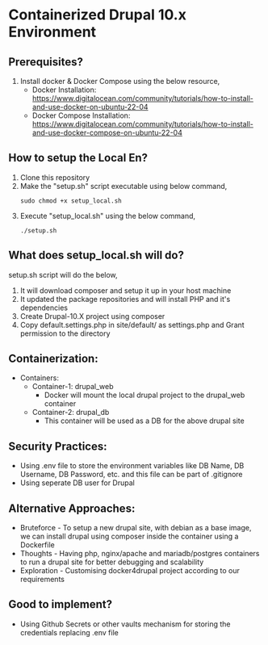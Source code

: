 # Containerized Drupal 10.x Environment

## Prerequisites?
1. Install docker & Docker Compose using the below resource,
    - Docker Installation: https://www.digitalocean.com/community/tutorials/how-to-install-and-use-docker-on-ubuntu-22-04
    - Docker Compose Installation: https://www.digitalocean.com/community/tutorials/how-to-install-and-use-docker-compose-on-ubuntu-22-04

## How to setup the Local En?
1. Clone this repository
2. Make the "setup.sh" script executable using below command,
    ```
    sudo chmod +x setup_local.sh
    ```
3. Execute "setup_local.sh" using the below command,
    ```
    ./setup.sh
    ```
## What does setup_local.sh will do?
setup.sh script will do the below,
1. It will download composer and setup it up in your host machine
1. It updated the package repositories and will install PHP and it's dependencies
1. Create Drupal-10.X project using composer
1. Copy default.settings.php in site/default/ as settings.php and Grant permission to the directory

## Containerization:
- Containers:
    - Container-1: drupal_web
        - Docker will mount the local drupal project to the drupal_web container
    - Container-2: drupal_db
        - This container will be used as a DB for the above drupal site

## Security Practices:
- Using .env file to store the environment variables like DB Name, DB Username, DB Password, etc. and this file can be part of .gitignore
- Using seperate DB user for Drupal

## Alternative Approaches:
- Bruteforce - To setup a new drupal site, with debian as a base image, we can install drupal using composer inside the container using a Dockerfile
- Thoughts - Having php, nginx/apache and mariadb/postgres containers to run a drupal site for better debugging and scalability
- Exploration - Customising docker4drupal project according to our requirements

## Good to implement?
- Using Github Secrets or other vaults mechanism for storing the credentials replacing .env file